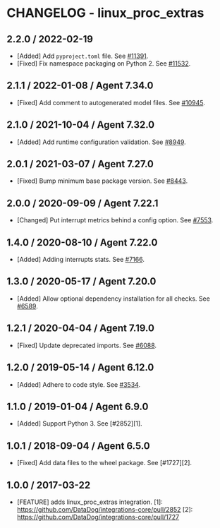 # CHANGELOG - linux_proc_extras

## 2.2.0 / 2022-02-19

* [Added] Add `pyproject.toml` file. See [#11391](https://github.com/DataDog/integrations-core/pull/11391).
* [Fixed] Fix namespace packaging on Python 2. See [#11532](https://github.com/DataDog/integrations-core/pull/11532).

## 2.1.1 / 2022-01-08 / Agent 7.34.0

* [Fixed] Add comment to autogenerated model files. See [#10945](https://github.com/DataDog/integrations-core/pull/10945).

## 2.1.0 / 2021-10-04 / Agent 7.32.0

* [Added] Add runtime configuration validation. See [#8949](https://github.com/DataDog/integrations-core/pull/8949).

## 2.0.1 / 2021-03-07 / Agent 7.27.0

* [Fixed] Bump minimum base package version. See [#8443](https://github.com/DataDog/integrations-core/pull/8443).

## 2.0.0 / 2020-09-09 / Agent 7.22.1

* [Changed] Put interrupt metrics behind a config option. See [#7553](https://github.com/DataDog/integrations-core/pull/7553).

## 1.4.0 / 2020-08-10 / Agent 7.22.0

* [Added] Adding interrupts stats. See [#7166](https://github.com/DataDog/integrations-core/pull/7166).

## 1.3.0 / 2020-05-17 / Agent 7.20.0

* [Added] Allow optional dependency installation for all checks. See [#6589](https://github.com/DataDog/integrations-core/pull/6589).

## 1.2.1 / 2020-04-04 / Agent 7.19.0

* [Fixed] Update deprecated imports. See [#6088](https://github.com/DataDog/integrations-core/pull/6088).

## 1.2.0 / 2019-05-14 / Agent 6.12.0

* [Added] Adhere to code style. See [#3534](https://github.com/DataDog/integrations-core/pull/3534).

## 1.1.0 / 2019-01-04 / Agent 6.9.0

* [Added] Support Python 3. See [#2852][1].

## 1.0.1 / 2018-09-04 / Agent 6.5.0

* [Fixed] Add data files to the wheel package. See [#1727][2].

## 1.0.0 / 2017-03-22

* [FEATURE] adds linux_proc_extras integration.
[1]: https://github.com/DataDog/integrations-core/pull/2852
[2]: https://github.com/DataDog/integrations-core/pull/1727
